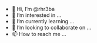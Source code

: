 - 👋 Hi, I’m @rhr3ba
- 👀 I’m interested in ...
- 🌱 I’m currently learning ...
- 💞️ I’m looking to collaborate on ...
- 📫 How to reach me ...

<!---
rhr3ba/rhr3ba is a ✨ special ✨ repository because its `README.md` (this file) appears on your GitHub profile.
You can click the Preview link to take a look at your changes.
--->
